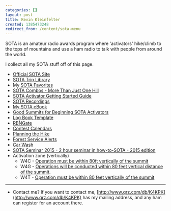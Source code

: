 ```yaml
---
categories: []
layout: post
title: Kevin Kleinfelter
created: 1385473248
redirect_from: /content/sota-menu
---
```

SOTA is an amateur radio awards program where 'activators' hike/climb to the tops of mountains and use a ham radio to talk with people from around the world.

I collect all my SOTA stuff off of this page.

* [Official SOTA Site](http://www.sota.org.uk/)
* [SOTA Trip Library](http://k4kpk.com/content/sota-trip-library)
* My [SOTA Favorites](http://k4kpk.com/content/sota-favorites-lists)
* [SOTA Combos - More Than Just One Hill](http://k4kpk.com/content/sota-combos)
* [SOTA Activator Getting Started Guide](http://k4kpk.com/content/getting-started-sota)
* [SOTA Recordings](http://k4kpk.com/content/sota-activation-recordings)
* [My SOTA eBook](http://k4kpk.com/ebook/sota-ascent/landing-page/sota-serial-ebook)
* [Good Summits for Beginning SOTA Activators](http://k4kpk.com/content/beginner-summits)
* [Log Book Template](http://k4kpk.com/content/log-book-template)
* [RBNGate](http://k4kpk.com/content/rbngate)
* [Contest Calendars](http://k4kpk.com/content/sota-avoid-contests)
* [Planning the Hike](http://k4kpk.com/content/sota-planning-hike)
* [Forest Service Alerts](http://www.fs.usda.gov/alerts/conf/alerts-notices)
* [Car Wash](http://k4kpk.com/content/car-washes-north-georgia)
* [SOTA Seminar 2015 - 2 hour seminar in how-to-SOTA - 2015 edition](https://www.youtube.com/watch?v=IzMH96ojjOI#t=1240)
* Activation zone (vertically)
    * W4C - [Operation must be within 80ft vertically of the summit](http://www.sota.org.uk/docs/ARM-W4C.pdf)
    * W4G - [Operations will be conducted within 80 feet vertical distance of the summit](http://www.sota.org.uk/docs/ARM-W4G-Georgia.pdf).
    * W4T - [Operation must be within 80 feet vertically of the summit](http://www.sota.org.uk/docs/ARM-W4T.pdf)

-----

* Contact me? If you want to contact me, [http://www.qrz.com/db/K4KPK](http://www.qrz.com/db/K4KPK) has my mailing address, and any ham can register for an account there.
